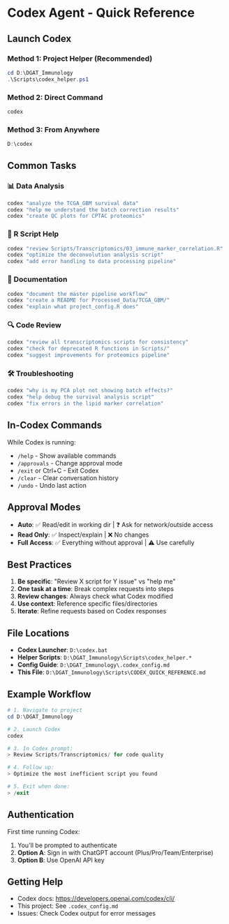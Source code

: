 # Codex Agent - Quick Reference

## Launch Codex

### Method 1: Project Helper (Recommended)
```powershell
cd D:\DGAT_Immunology
.\Scripts\codex_helper.ps1
```

### Method 2: Direct Command
```powershell
codex
```

### Method 3: From Anywhere
```powershell
D:\codex
```

## Common Tasks

### 📊 Data Analysis
```bash
codex "analyze the TCGA_GBM survival data"
codex "help me understand the batch correction results"
codex "create QC plots for CPTAC proteomics"
```

### 🔬 R Script Help
```bash
codex "review Scripts/Transcriptomics/03_immune_marker_correlation.R"
codex "optimize the deconvolution analysis script"
codex "add error handling to data processing pipeline"
```

### 📝 Documentation
```bash
codex "document the master pipeline workflow"
codex "create a README for Processed_Data/TCGA_GBM/"
codex "explain what project_config.R does"
```

### 🔍 Code Review
```bash
codex "review all transcriptomics scripts for consistency"
codex "check for deprecated R functions in Scripts/"
codex "suggest improvements for proteomics pipeline"
```

### 🛠️ Troubleshooting
```bash
codex "why is my PCA plot not showing batch effects?"
codex "help debug the survival analysis script"
codex "fix errors in the lipid marker correlation"
```

## In-Codex Commands

While Codex is running:

- `/help` - Show available commands
- `/approvals` - Change approval mode
- `/exit` or Ctrl+C - Exit Codex
- `/clear` - Clear conversation history
- `/undo` - Undo last action

## Approval Modes

- **Auto**: ✅ Read/edit in working dir | ❓ Ask for network/outside access
- **Read Only**: ✅ Inspect/explain | ❌ No changes
- **Full Access**: ✅ Everything without approval | ⚠️ Use carefully

## Best Practices

1. **Be specific**: "Review X script for Y issue" vs "help me"
2. **One task at a time**: Break complex requests into steps
3. **Review changes**: Always check what Codex modified
4. **Use context**: Reference specific files/directories
5. **Iterate**: Refine requests based on Codex responses

## File Locations

- **Codex Launcher**: `D:\codex.bat`
- **Helper Scripts**: `D:\DGAT_Immunology\Scripts\codex_helper.*`
- **Config Guide**: `D:\DGAT_Immunology\.codex_config.md`
- **This File**: `D:\DGAT_Immunology\Scripts\CODEX_QUICK_REFERENCE.md`

## Example Workflow

```powershell
# 1. Navigate to project
cd D:\DGAT_Immunology

# 2. Launch Codex
codex

# 3. In Codex prompt:
> Review Scripts/Transcriptomics/ for code quality

# 4. Follow up:
> Optimize the most inefficient script you found

# 5. Exit when done:
> /exit
```

## Authentication

First time running Codex:
1. You'll be prompted to authenticate
2. **Option A**: Sign in with ChatGPT account (Plus/Pro/Team/Enterprise)
3. **Option B**: Use OpenAI API key

## Getting Help

- Codex docs: https://developers.openai.com/codex/cli/
- This project: See `.codex_config.md`
- Issues: Check Codex output for error messages

